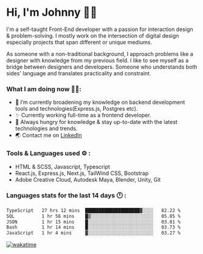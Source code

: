 # Hi, I'm Johnny 👋🧑‍

I'm a self-taught Front-End developer with a passion for interaction design & problem-solving. I mostly work on the intersection of digital design especially projects that span different or unique mediums.

As someone with a non-traditional background, I approach problems like a designer with knowledge from my previous field. I like to see myself as a bridge between designers and developers. Someone who understands both sides' language and translates practicality and constraint.

### What I am doing now 🧑‍💻:

- 🔭 I’m currently broadening my knowledge on backend development tools and technologies(Express.js, Postgres etc).
- ✨ Currently working full-time as a frontend developer.
- 📖 Always hungry for knowledge & stay up-to-date with the latest technologies and trends.
- 🌏 Contact me on [LinkedIn](https://www.linkedin.com/in/johchai/)

### Tools & Languages used ⚙️ :

- HTML & SCSS, Javascript, Typescript
- React.js, Express.js, Next.js, TailWind CSS, Bootstrap
- Adobe Creative Cloud, Autodesk Maya, Blender, Unity, Git

### Languages stats for the last 14 days 🕛 :

<!--START_SECTION:waka-->

```txt
TypeScript   27 hrs 12 mins  ████████████████████▓░░░░   82.22 %
SQL          1 hr 56 mins    █▒░░░░░░░░░░░░░░░░░░░░░░░   05.85 %
JSON         1 hr 15 mins    █░░░░░░░░░░░░░░░░░░░░░░░░   03.81 %
Bash         1 hr 14 mins    █░░░░░░░░░░░░░░░░░░░░░░░░   03.73 %
JavaScript   1 hr 4 mins     ▓░░░░░░░░░░░░░░░░░░░░░░░░   03.27 %
```

<!--END_SECTION:waka-->

[![wakatime](https://wakatime.com/badge/user/0cd14e89-b357-451d-b5c1-4a79286fb5a6.svg)](https://wakatime.com/@0cd14e89-b357-451d-b5c1-4a79286fb5a6)
